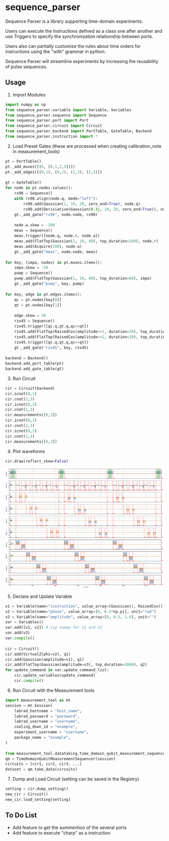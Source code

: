 # sequence_parser
Sequence Parser is a library supporting time-domain experiments.


Users can execute the Instructions defined as a class one after another and use Triggers to specify the synchronization relationship between ports.


Users also can partially customize the rules about time orders for instructions using the "with" grammar in python.


Sequence Parser will streamline experiments by increasing the reusability of pulse sequences.

## Usage

1. Import Modules
```python
import numpy as np
from sequence_parser.variable import Variable, Variables
from sequence_parser.sequence import Sequence
from sequence_parser.port import Port
from sequence_parser.circuit import Circuit
from sequence_parser.backend import PortTable, GateTable, Backend
from sequence_parser.instruction import *
```

2. Load Preset Gates (these are processed when creating calibration_note in measurement_tools)
```python
pt = PortTable()
pt._add_muxes([(0, [0,1,2,3])])
pt._add_edges([(0,1), (0,2), (1,3), (2,3)])

gt = GateTable()
for node in pt.nodes.values():
    rx90 = Sequence()
    with rx90.align(node.q, mode="left"):
        rx90.add(Gaussian(1, 10, 20, zero_end=True), node.q)
        rx90.add(Deriviative(Gaussian(0.3j, 10, 20, zero_end=True)), node.q)
    gt._add_gate("rx90", node.node, rx90)
    
    node.a.skew = -300
    meas = Sequence()
    meas.trigger([node.q, node.r, node.a])
    meas.add(FlatTop(Gaussian(1, 10, 40), top_duration=100), node.r)
    meas.add(Acquire(200), node.a)
    gt._add_gate("meas", node.node, meas)
    
for key, (impa, nodes) in pt.muxes.items():
    impa.skew = -50
    pump = Sequence()
    pump.add(FlatTop(Gaussian(1, 10, 40), top_duration=80), impa)
    gt._add_gate("pump", key, pump)
    
for key, edge in pt.edges.items():
    qc = pt.nodes[key[0]]
    qt = pt.nodes[key[1]]

    edge.skew = 30
    rzx45 = Sequence()
    rzx45.trigger([qc.q,qt.q,qc>>qt])
    rzx45.add(FlatTop(RaisedCos(amplitude=+1, duration=20), top_duration=100), qc>>qt)
    rzx45.add(FlatTop(RaisedCos(amplitude=+1, duration=20), top_duration=100), qt.q)
    rzx45.trigger([qc.q,qt.q,qc>>qt])
    gt._add_gate("rzx45", key, rzx45)
    
backend = Backend()
backend.add_port_table(pt)
backend.add_gate_table(gt)
```

3. Run Circuit
```python
cir = Circuit(backend)
cir.icnot(0,1)
cir.cnot(2,3)
cir.icnot(0,2)
cir.cnot(1,3)
cir.measurements([0,3])
cir.icnot(0,1)
cir.cnot(2,3)
cir.icnot(0,2)
cir.cnot(1,3)
cir.measurements([0,3])
```

4. Plot waveforms
```python
cir.draw(reflect_skew=False)
```
![Pulse sequence](/figures/circuit.png)

5. Declare and Update Variable
```python
v1 = Variable(name="instruction", value_array=[Gaussian(), RaisedCos()], unit="")
v2 = Variable(name="phase", value_array=[0, 0.5*np.pi], unit="rad")
v3 = Variable(name="amplitude", value_array=[0, 0.5, 1.0], unit="")
var = Variables()
var.add([v1, v2]) # zip sweep for v1 and v2
var.add(v3)
var.compile()

cir = Circuit()
cir.add(VirtualZ(phi=v2), q1)
cir.add(Gaussian(amplitude=v1), q1)
cir.add(FlatTop(Gaussian(amplitude=v3), top_duration=1000), q2)
for update_command in var.update_command_list:
    cir.update_variables(update_command)
    cir.compile()
```

6. Run Circuit with the Measurement tools
```python
import measurement_tool as mt
session = mt.Session(
    labrad_hostname = "host_name",
    labrad_password = "password",
    labrad_username = "username",
    cooling_down_id = "example",
    experiment_username = "username",
    package_name = "example",
)

from measurement_tool.datataking.time_domain_qubit_measurement_sequencer import TimeDomainQubitMeasurementSequencer
qm = TimeDomainQubitMeasurementSequencer(session)
circuits = [cir1, cir2, cir3, ...]
dataset = qm.take_data(circuits)
```

7. Dump and Load Circuit (setting can be saved in the Registry)
```python
setting = cir.dump_setting()
new_cir = Circuit()
new_cir.load_setting(setting)
```

## To Do List
- Add feature to get the summention of the several ports
- Add feature to execute "charp" as a instruction
